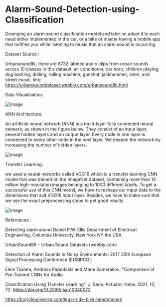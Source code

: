 # Alarm-Sound-Detection-using-Classification
 Desinging an alarm sound classification model and later on adapt it to each need either implemented in the car, or a bike or maybe having a mobile app that notifies 
 you while listening to music that an alarm sound is occurring.
 
 Dataset Source :
 
 Urbansound8k, there are 8732 labeled audio clips from urban sounds across 10 classes in this dataset: air conditioner, car horn, children playing, dog barking, drilling, rolling machine, gunshot, jackhammer,
 siren, and street music.
 link: https://urbansounddataset.weebly.com/urbansound8k.html
 
 Data Visualisation:
 
 ![image](https://user-images.githubusercontent.com/91010908/199801636-c4b00080-37a0-4033-831f-84600db13264.png)


 ANN Architecture:
 
 An artificial neural network (ANN) is a multi-layer fully connected neural network, as shown in the figure below.
They consist of an input layer, several hidden layers and an output layer. Every node in one layer is connected to every
other node in the next layer. We deepen the network by increasing the number of hidden layers.

![image](https://user-images.githubusercontent.com/91010908/199801831-7cae7867-c2a2-46ba-9bc7-22becc2d4f7e.png)


 Transfer Learning:
 
 we used a neural networks called VGG16 which is a transfer learning CNN model that was trained on the
ImageNet dataset, containing more than 14 million high-resolution images belonging to 1000 different labels.
To get a successful use of this CNN model, we have to reshape our input data to the dimensions that suit VGG16 input
layer. Besides, we have to make sure that we use the exact preprocessing steps to get good results.

![image](https://user-images.githubusercontent.com/91010908/199801976-69f01ba5-ab0e-4ae5-b967-cfa1c42b8a4a.png)


Referneces :


Detecting alarm sound Daniel P.W. Ellis Department of Electrical Engineering, Columbia University, New York
NY the USA.

UrbanSound8K - Urban Sound Datasets (weebly.com)

Detection of Alarm Sounds in Noisy Environments: 2017 25th European Signal Processing Conference
(EUSIPCO).

Eleni Tsalera, Andreas Papadakis and Maria Samarakou, "Comparison of Pre-Trained CNNs for Audio

Classification Using Transfer Learning". J. Sens. Actuator Netw. 2021, 10, 72. https://doi.org/10.3390/jsan10040072

https://bicycleuniverse.com/legal-ride-bike-headphones


